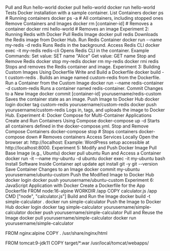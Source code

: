 Pull and Run hello-world
docker pull hello-world
docker run hello-world
Tests Docker installation with a sample container.
List Containers
docker ps       # Running containers
docker ps -a    # All containers, including stopped ones
Remove Containers and Images
docker rm [container-id]      # Removes a container
docker rmi hello-world        # Removes an image
Experiment 2: Running Redis with Docker
Pull Redis Image
docker pull redis
Downloads the Redis image from Docker Hub.
Run Redis Container
docker run --name my-redis -d redis
Runs Redis in the background.
Access Redis CLI
docker exec -it my-redis redis-cli
Opens Redis CLI in the container.
Example Commands:
Set value:
SET name "Alice"
Get value:
GET name
Stop and Remove Redis
docker stop my-redis
docker rm my-redis
docker rmi redis
Stops and removes the Redis container and image.
Experiment 3: Building Custom Images Using Dockerfile
Write and Build a Dockerfile
docker build -t custom-redis .
Builds an image named custom-redis from the Dockerfile.
Run a Container from the Custom Image
docker run --name redis-container -d custom-redis
Runs a container named redis-container.
Commit Changes to a New Image
docker commit [container-id] yourusername/redis-custom
Saves the container state as an image.
Push Image to Docker Hub
docker login
docker tag custom-redis yourusername/custom-redis
docker push yourusername/custom-redis
Logs in, tags, and uploads the image to Docker Hub.
Experiment 4: Docker Compose for Multi-Container Applications
Create and Run Containers Using Compose
docker-compose up -d
Starts all containers defined in the docker-compose.yml.
Stop and Remove Compose Containers
docker-compose stop          # Stops containers
docker-compose down          # Removes containers
Access Services Locally
Open the browser at:
http://localhost:<port>
Example: WordPress setup accessible at http://localhost:8000.
Experiment 5: Modify and Push Docker Image
Pull Base Image (e.g., Ubuntu)
docker pull ubuntu
Run and Access a Container
docker run -it --name my-ubuntu -d ubuntu
docker exec -it my-ubuntu bash
Install Software Inside Container
apt update
apt install git -y
git --version
Save Container Changes to an Image
docker commit my-ubuntu yourusername/ubuntu-custom
Push the Modified Image to Docker Hub
docker login
docker push yourusername/ubuntu-custom
Experiment 6: JavaScript Application with Docker
Create a Dockerfile for the App
Dockerfile
FROM node:16-alpine
WORKDIR /app
COPY calculator.js /app
CMD ["node", "calculator.js"]
Build and Run the Image
docker build -t simple-calculator .
docker run simple-calculator
Push the Image to Docker Hub
docker login
docker tag simple-calculator yourusername/simple-calculator
docker push yourusername/simple-calculator
Pull and Reuse the Image
docker pull yourusername/simple-calculator
docker run yourusername/simple-calculator


FROM nginx:alpine
COPY . /usr/share/nginx/html

FROM tomcat:9-jdk11
COPY target/*.war /usr/local/tomcat/webapps/
